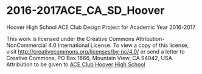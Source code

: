 # 2016-2017ACE_CA_SD_Hoover
Hoover High School ACE Club Design Project for Academic Year 2016-2017

This work is licensed under the Creative Commons Attribution-NonCommercial 4.0 International License. To view a copy of this license, visit http://creativecommons.org/licenses/by-nc/4.0/ or send a letter to Creative Commons, PO Box 1866, Mountain View, CA 94042, USA.  Attribution to be given to [ACE Club Hoover High School](https://www.facebook.com/ACEHooverHS/)
